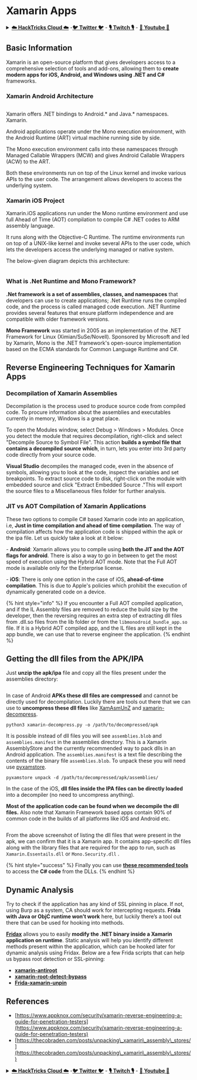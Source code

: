 # Xamarin Apps

<details>

<summary><a href="https://cloud.hacktricks.xyz/pentesting-cloud/pentesting-cloud-methodology"><strong>☁️ HackTricks Cloud ☁️</strong></a> -<a href="https://twitter.com/hacktricks_live"><strong>🐦 Twitter 🐦</strong></a> - <a href="https://www.twitch.tv/hacktricks_live/schedule"><strong>🎙️ Twitch 🎙️</strong></a> - <a href="https://www.youtube.com/@hacktricks_LIVE"><strong>🎥 Youtube 🎥</strong></a></summary>

* Do you work in a **cybersecurity company**? Do you want to see your **company advertised in HackTricks**? or do you want to have access to the **latest version of the PEASS or download HackTricks in PDF**? Check the [**SUBSCRIPTION PLANS**](https://github.com/sponsors/carlospolop)!
* Discover [**The PEASS Family**](https://opensea.io/collection/the-peass-family), our collection of exclusive [**NFTs**](https://opensea.io/collection/the-peass-family)
* Get the [**official PEASS & HackTricks swag**](https://peass.creator-spring.com)
* **Join the** [**💬**](https://emojipedia.org/speech-balloon/) [**Discord group**](https://discord.gg/hRep4RUj7f) or the [**telegram group**](https://t.me/peass) or **follow** me on **Twitter** [**🐦**](https://github.com/carlospolop/hacktricks/tree/7af18b62b3bdc423e11444677a6a73d4043511e9/\[https:/emojipedia.org/bird/README.md)[**@carlospolopm**](https://twitter.com/hacktricks\_live)**.**
* **Share your hacking tricks by submitting PRs to the** [**hacktricks repo**](https://github.com/carlospolop/hacktricks) **and** [**hacktricks-cloud repo**](https://github.com/carlospolop/hacktricks-cloud).

</details>

## **Basic Information**

Xamarin is an open-source platform that gives developers access to a comprehensive selection of tools and add-ons, allowing them to **create modern apps for iOS, Android, and Windows using .NET and C#** frameworks.

### Xamarin Android Architecture

<figure><img src="../.gitbook/assets/image (3) (1) (1) (1) (1).png" alt=""><figcaption></figcaption></figure>

Xamarin offers .NET bindings to Android.\* and Java.\* namespaces. Xamarin.

Android applications operate under the Mono execution environment, with the Android Runtime (ART) virtual machine running side by side.

The Mono execution environment calls into these namespaces through Managed Callable Wrappers (MCW) and gives Android Callable Wrappers (ACW) to the ART.

Both these environments run on top of the Linux kernel and invoke various APIs to the user code. The arrangement allows developers to access the underlying system.

### Xamarin iOS Project

Xamarin.iOS applications run under the Mono runtime environment and use full Ahead of Time (AOT) compilation to compile C# .NET codes to ARM assembly language.

It runs along with the Objective-C Runtime. The runtime environments run on top of a UNIX-like kernel and invoke several APIs to the user code, which lets the developers access the underlying managed or native system.

The below-given diagram depicts this architecture:

<figure><img src="../.gitbook/assets/image (1) (1) (1) (1) (1) (1) (1).png" alt=""><figcaption></figcaption></figure>

### What is .Net Runtime and Mono Framework?

**.Net framework is a set of assemblies, classes, and namespaces** that developers can use to create applications; .Net Runtime runs the compiled code, and the process is called managed code execution. .NET Runtime provides several features that ensure platform independence and are compatible with older framework versions.

**Mono Framework** was started in 2005 as an implementation of the .NET Framework for Linux (Ximian/SuSe/Novell). Sponsored by Microsoft and led by Xamarin, Mono is the .NET framework's open-source implementation based on the ECMA standards for Common Language Runtime and C#.

## Reverse Engineering Techniques for Xamarin Apps

### Decompilation of Xamarin Assemblies

Decompilation is the process used to produce source code from compiled code. To procure information about the assemblies and executables currently in memory, Windows is a great place.

To open the Modules window, select Debug > Windows > Modules. Once you detect the module that requires decompilation, right-click and select "Decompile Source to Symbol File". This action **builds a symbol file that contains a decompiled source which**, in turn, lets you enter into 3rd party code directly from your source code.

**Visual Studio** decompiles the managed code, even in the absence of symbols, allowing you to look at the code, inspect the variables and set breakpoints. To extract source code to disk, right-click on the module with embedded source and click "Extract Embedded Source ."This will export the source files to a Miscellaneous files folder for further analysis.

### JIT vs AOT Compilation of Xamarin Applications

These two options to compile C# based Xamarin code into an application, i.e, **Just in time compilation and ahead of time compilation**. The way of compilation affects how the application code is shipped within the apk or the ipa file. Let us quickly take a look at it below:

\- **Android**: Xamarin allows you to compile using **both the JIT and the AOT flags for android**. There is also a way to go in between to get the most speed of execution using the Hybrid AOT mode. Note that the Full AOT mode is available only for the Enterprise license.

\- **iOS**: There is only one option in the case of iOS, **ahead-of-time compilation**. This is due to Apple's policies which prohibit the execution of dynamically generated code on a device.

{% hint style="info" %}
If you encounter a Full AOT compiled application, and if the IL Assembly files are removed to reduce the build size by the developer, then the reversing requires an extra step of extracting dll files from .dll.so files from the lib folder or from the `libmonodroid_bundle_app.so` file. If it is a Hybrid AOT compiled app, and the IL files are still kept in the app bundle, we can use that to reverse engineer the application.
{% endhint %}

## Getting the dll files from the APK/IPA

Just **unzip the apk/ipa** file and copy all the files present under the assemblies directory:

<figure><img src="../.gitbook/assets/image (2) (1) (1) (1) (1) (1).png" alt=""><figcaption></figcaption></figure>

In case of Android **APKs these dll files are compressed** and cannot be directly used for decompilation. Luckily there are tools out there that we can use to **uncompress these dll files** like [XamAsmUnZ](https://github.com/cihansol/XamAsmUnZ) and [xamarin-decompress](https://github.com/NickstaDB/xamarin-decompress).

```
python3 xamarin-decompress.py -o /path/to/decompressed/apk
```

It is possible instead of dll files you will see `assemblies.blob` and `assemblies.manifest` in the assemblies directory. This is a Xamarin AssemblyStore and the currently recommended way to pack dlls in an Android application. The `assemblies.manifest` is a text file describing the contents of the binary file `assemblies.blob`. To unpack these you will need use [pyxamstore](https://github.com/jakev/pyxamstore).

```
pyxamstore unpack -d /path/to/decompressed/apk/assemblies/
```

In the case of the iOS, **dll files inside the IPA files can be directly loaded** into a decompiler (no need to uncompress anything).

**Most of the application code can be found when we decompile the dll files.** Also note that Xamarin Framework based apps contain 90% of common code in the builds of all platforms like iOS and Android etc.

<figure><img src="../.gitbook/assets/image (3) (1) (1) (1) (1) (1).png" alt=""><figcaption></figcaption></figure>

From the above screenshot of listing the dll files that were present in the apk, we can confirm that it is a Xamarin app. It contains app-specific dll files along with the library files that are required for the app to run, such as `Xamarin.Essentails.dll` or `Mono.Security.dll` .

{% hint style="success" %}
Finally you can use [**these recommended tools**](../reversing/reversing-tools-basic-methods/#net-decompiler) to access the **C# code** from the DLLs.
{% endhint %}

## Dynamic Analysis

Try to check if the application has any kind of SSL pinning in place. If not, using Burp as a system, CA should work for intercepting requests. **Frida with Java or ObjC runtime won’t work** here, but luckily there’s a tool out there that can be used for hooking into methods.

[**Fridax**](https://github.com/NorthwaveSecurity/fridax) allows you to easily **modify the .NET binary inside a Xamarin application on runtime**. Static analysis will help you identify different methods present within the application, which can be hooked later for dynamic analysis using Fridax. Below are a few Frida scripts that can help us bypass root detection or SSL-pinning:

* [**xamarin-antiroot**](https://codeshare.frida.re/@Gand3lf/xamarin-antiroot/)
* [**xamarin-root-detect-bypass**](https://codeshare.frida.re/@nuschpl/xamarin-root-detect-bypass/)
* [**Frida-xamarin-unpin**](https://github.com/GoSecure/frida-xamarin-unpin)

## References

* [https://www.appknox.com/security/xamarin-reverse-engineering-a-guide-for-penetration-testers](https://www.appknox.com/security/xamarin-reverse-engineering-a-guide-for-penetration-testers)
* [https://thecobraden.com/posts/unpacking\_xamarin\_assembly\_stores/](https://thecobraden.com/posts/unpacking\_xamarin\_assembly\_stores/)

<details>

<summary><a href="https://cloud.hacktricks.xyz/pentesting-cloud/pentesting-cloud-methodology"><strong>☁️ HackTricks Cloud ☁️</strong></a> -<a href="https://twitter.com/hacktricks_live"><strong>🐦 Twitter 🐦</strong></a> - <a href="https://www.twitch.tv/hacktricks_live/schedule"><strong>🎙️ Twitch 🎙️</strong></a> - <a href="https://www.youtube.com/@hacktricks_LIVE"><strong>🎥 Youtube 🎥</strong></a></summary>

* Do you work in a **cybersecurity company**? Do you want to see your **company advertised in HackTricks**? or do you want to have access to the **latest version of the PEASS or download HackTricks in PDF**? Check the [**SUBSCRIPTION PLANS**](https://github.com/sponsors/carlospolop)!
* Discover [**The PEASS Family**](https://opensea.io/collection/the-peass-family), our collection of exclusive [**NFTs**](https://opensea.io/collection/the-peass-family)
* Get the [**official PEASS & HackTricks swag**](https://peass.creator-spring.com)
* **Join the** [**💬**](https://emojipedia.org/speech-balloon/) [**Discord group**](https://discord.gg/hRep4RUj7f) or the [**telegram group**](https://t.me/peass) or **follow** me on **Twitter** [**🐦**](https://github.com/carlospolop/hacktricks/tree/7af18b62b3bdc423e11444677a6a73d4043511e9/\[https:/emojipedia.org/bird/README.md)[**@carlospolopm**](https://twitter.com/hacktricks\_live)**.**
* **Share your hacking tricks by submitting PRs to the** [**hacktricks repo**](https://github.com/carlospolop/hacktricks) **and** [**hacktricks-cloud repo**](https://github.com/carlospolop/hacktricks-cloud).

</details>
